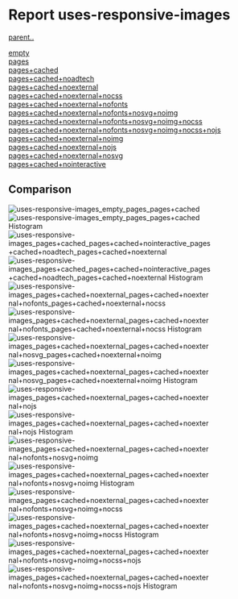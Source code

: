# Report uses-responsive-images

[parent..](./..)  

[empty](./empty/)  
[pages](./pages/)  
[pages+cached](./pages+cached/)  
[pages+cached+noadtech](./pages+cached+noadtech/)  
[pages+cached+noexternal](./pages+cached+noexternal/)  
[pages+cached+noexternal+nocss](./pages+cached+noexternal+nocss/)  
[pages+cached+noexternal+nofonts](./pages+cached+noexternal+nofonts/)  
[pages+cached+noexternal+nofonts+nosvg+noimg](./pages+cached+noexternal+nofonts+nosvg+noimg/)  
[pages+cached+noexternal+nofonts+nosvg+noimg+nocss](./pages+cached+noexternal+nofonts+nosvg+noimg+nocss/)  
[pages+cached+noexternal+nofonts+nosvg+noimg+nocss+nojs](./pages+cached+noexternal+nofonts+nosvg+noimg+nocss+nojs/)  
[pages+cached+noexternal+noimg](./pages+cached+noexternal+noimg/)  
[pages+cached+noexternal+nojs](./pages+cached+noexternal+nojs/)  
[pages+cached+noexternal+nosvg](./pages+cached+noexternal+nosvg/)  
[pages+cached+nointeractive](./pages+cached+nointeractive/)  

## Comparison

![uses-responsive-images_empty_pages_pages+cached](./uses-responsive-images_empty_pages_pages+cached.png)  
![uses-responsive-images_empty_pages_pages+cached Histogram](./uses-responsive-images_empty_pages_pages+cached+hist.png)  
![uses-responsive-images_pages+cached_pages+cached+nointeractive_pages+cached+noadtech_pages+cached+noexternal](./uses-responsive-images_pages+cached_pages+cached+nointeractive_pages+cached+noadtech_pages+cached+noexternal.png)  
![uses-responsive-images_pages+cached_pages+cached+nointeractive_pages+cached+noadtech_pages+cached+noexternal Histogram](./uses-responsive-images_pages+cached_pages+cached+nointeractive_pages+cached+noadtech_pages+cached+noexternal+hist.png)  
![uses-responsive-images_pages+cached+noexternal_pages+cached+noexternal+nofonts_pages+cached+noexternal+nocss](./uses-responsive-images_pages+cached+noexternal_pages+cached+noexternal+nofonts_pages+cached+noexternal+nocss.png)  
![uses-responsive-images_pages+cached+noexternal_pages+cached+noexternal+nofonts_pages+cached+noexternal+nocss Histogram](./uses-responsive-images_pages+cached+noexternal_pages+cached+noexternal+nofonts_pages+cached+noexternal+nocss+hist.png)  
![uses-responsive-images_pages+cached+noexternal_pages+cached+noexternal+nosvg_pages+cached+noexternal+noimg](./uses-responsive-images_pages+cached+noexternal_pages+cached+noexternal+nosvg_pages+cached+noexternal+noimg.png)  
![uses-responsive-images_pages+cached+noexternal_pages+cached+noexternal+nosvg_pages+cached+noexternal+noimg Histogram](./uses-responsive-images_pages+cached+noexternal_pages+cached+noexternal+nosvg_pages+cached+noexternal+noimg+hist.png)  
![uses-responsive-images_pages+cached+noexternal_pages+cached+noexternal+nojs](./uses-responsive-images_pages+cached+noexternal_pages+cached+noexternal+nojs.png)  
![uses-responsive-images_pages+cached+noexternal_pages+cached+noexternal+nojs Histogram](./uses-responsive-images_pages+cached+noexternal_pages+cached+noexternal+nojs+hist.png)  
![uses-responsive-images_pages+cached+noexternal_pages+cached+noexternal+nofonts+nosvg+noimg](./uses-responsive-images_pages+cached+noexternal_pages+cached+noexternal+nofonts+nosvg+noimg.png)  
![uses-responsive-images_pages+cached+noexternal_pages+cached+noexternal+nofonts+nosvg+noimg Histogram](./uses-responsive-images_pages+cached+noexternal_pages+cached+noexternal+nofonts+nosvg+noimg+hist.png)  
![uses-responsive-images_pages+cached+noexternal_pages+cached+noexternal+nofonts+nosvg+noimg+nocss](./uses-responsive-images_pages+cached+noexternal_pages+cached+noexternal+nofonts+nosvg+noimg+nocss.png)  
![uses-responsive-images_pages+cached+noexternal_pages+cached+noexternal+nofonts+nosvg+noimg+nocss Histogram](./uses-responsive-images_pages+cached+noexternal_pages+cached+noexternal+nofonts+nosvg+noimg+nocss+hist.png)  
![uses-responsive-images_pages+cached+noexternal_pages+cached+noexternal+nofonts+nosvg+noimg+nocss+nojs](./uses-responsive-images_pages+cached+noexternal_pages+cached+noexternal+nofonts+nosvg+noimg+nocss+nojs.png)  
![uses-responsive-images_pages+cached+noexternal_pages+cached+noexternal+nofonts+nosvg+noimg+nocss+nojs Histogram](./uses-responsive-images_pages+cached+noexternal_pages+cached+noexternal+nofonts+nosvg+noimg+nocss+nojs+hist.png)  

<style>
  img {
    max-width: 80%;
  }
</style>
      
